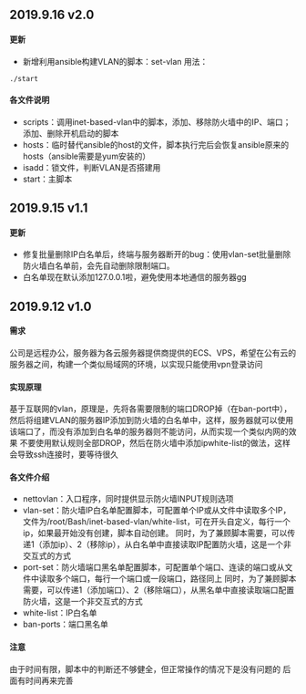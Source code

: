 ## 2019.9.16  v2.0
#### 更新 
- 新增利用ansible构建VLAN的脚本：set-vlan
	用法：
```shell
./start
```
#### 各文件说明
- scripts：调用inet-based-vlan中的脚本，添加、移除防火墙中的IP、端口；添加、删除开机启动的脚本
- hosts：临时替代ansible的host的文件，脚本执行完后会恢复ansible原来的hosts（ansible需要是yum安装的）
- isadd：锁文件，判断VLAN是否搭建用
- start：主脚本


## 2019.9.15  v1.1
#### 更新 
- 修复批量删除IP白名单后，终端与服务器断开的bug：使用vlan-set批量删除防火墙白名单前，会先自动删除限制端口。
- 白名单现在默认添加127.0.0.1啦，避免使用本地通信的服务器gg

## 2019.9.12  v1.0
#### 需求 
公司是远程办公，服务器为各云服务器提供商提供的ECS、VPS，希望在公有云的服务器之间，构建一个类似局域网的环境，以实现只能使用vpn登录访问
#### 实现原理 
基于互联网的vlan，原理是，先将各需要限制的端口DROP掉（在ban-port中），然后将组建VLAN的服务器IP添加到防火墙的白名单中，这样，服务器就可以使用该端口了，而没有添加到白名单的服务器则不能访问，从而实现一个类似内网的效果
不要使用默认规则全部DROP，然后在防火墙中添加ipwhite-list的做法，这样会导致ssh连接时，要等待很久
#### 各文件介绍
- nettovlan：入口程序，同时提供显示防火墙INPUT规则选项
- vlan-set：防火墙IP白名单配置脚本，可配置单个IP或从文件中读取多个IP，文件为/root/Bash/inet-based-vlan/white-list，可在开头自定义，每行一个ip，如果最开始没有创建，脚本自动创建。
	同时，为了兼顾脚本需要，可以传递1（添加ip）、2（移除ip），从白名单中直接读取IP配置防火墙，这是一个非交互式的方式
- port-set：防火墙端口黑名单配置脚本，可配置单个端口、连读的端口或从文件中读取多个端口，每行一个端口或一段端口，路径同上
	同时，为了兼顾脚本需要，可以传递1（添加端口）、2（移除端口），从黑名单中直接读取端口配置防火墙，这是一个非交互式的方式
- white-list：IP白名单
- ban-ports：端口黑名单
#### 注意 
由于时间有限，脚本中的判断还不够健全，但正常操作的情况下是没有问题的
后面有时间再来完善
